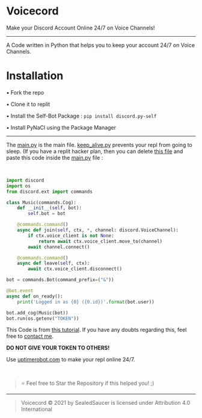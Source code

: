 # Voicecord
Make your Discord Account Online 24/7 on Voice Channels!

----

A Code written in Python that helps you to keep your account 24/7 on Voice Channels.

# Installation

• Fork the repo

• Clone it to replit

• Install the Self-Bot Package : `pip install discord.py-self`

• Install PyNaCl using the Package Manager

---

The [main.py](https://github.com/SealedSaucer/Voicecord/blob/main/main.py) is the main file. [keep_alive.py](https://github.com/SealedSaucer/Voicecord/blob/main/keep_alive.py) prevents your repl from going to sleep. (If you have a replit hacker plan, then you can delete [this file](https://github.com/SealedSaucer/Voicecord/blob/main/keep_alive.py) and paste this code inside the [main.py](https://github.com/SealedSaucer/Voicecord/blob/main/main.py) file : 

</br>

```py
import discord
import os
from discord.ext import commands

class Music(commands.Cog):
    def __init__(self, bot):
        self.bot = bot

    @commands.command()
    async def join(self, ctx, *, channel: discord.VoiceChannel):
        if ctx.voice_client is not None:
            return await ctx.voice_client.move_to(channel)
        await channel.connect()

    @commands.command()
    async def leave(self, ctx):
        await ctx.voice_client.disconnect()

bot = commands.Bot(command_prefix=("&"))

@bot.event
async def on_ready():
    print('Logged in as {0} ({0.id})'.format(bot.user))

bot.add_cog(Music(bot))
bot.run(os.getenv("TOKEN"))
```

This Code is from [this tutorial](https://www.youtube.com). If you have any doubts regarding this, feel free to [contact me](https://dcs.gg/phantom).

**DO NOT GIVE YOUR TOKEN TO OTHERS!**

Use [uptimerobot.com](https://uptimerobot.com) to make your repl online 24/7.

</br>

> ⭐ Feel free to Star the Repository if this helped you! ;)

----

> Voicecord © 2021 by SealedSaucer is licensed under Attribution 4.0 International 
